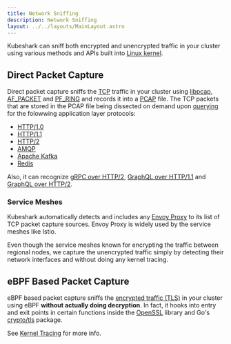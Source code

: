 ```yaml
---
title: Network Sniffing
description: Network Sniffing
layout: ../../layouts/MainLayout.astro
---
```


Kubeshark can sniff both encrypted and unencrypted traffic in your cluster using
various methods and APIs built into [Linux kernel](https://www.kernel.org/).

## Direct Packet Capture

Direct packet capture sniffs the [TCP](https://en.wikipedia.org/wiki/Transmission_Control_Protocol)
traffic in your cluster using [libpcap](https://www.tcpdump.org/),
[AF_PACKET](https://man7.org/linux/man-pages/man7/packet.7.html) and
[PF_RING](https://www.ntop.org/products/packet-capture/pf_ring/) and
records it into a [PCAP](https://datatracker.ietf.org/doc/id/draft-gharris-opsawg-pcap-00.html) file.
The TCP packets that are stored in the PCAP file being dissected on demand
upon [querying](/en/querying) for the folowwing application layer protocols:

- [HTTP/1.0](https://datatracker.ietf.org/doc/html/rfc1945)
- [HTTP/1.1](https://datatracker.ietf.org/doc/html/rfc2616)
- [HTTP/2](https://datatracker.ietf.org/doc/html/rfc7540)
- [AMQP](https://www.rabbitmq.com/amqp-0-9-1-reference.html)
- [Apache Kafka](https://kafka.apache.org/protocol)
- [Redis](https://redis.io/topics/protocol)

Also, it can recognize [gRPC over HTTP/2](https://grpc.github.io/grpc/core/md_doc__p_r_o_t_o_c_o_l-_h_t_t_p2.html),
[GraphQL over HTTP/1.1](https://graphql.org/learn/serving-over-http/)
and [GraphQL over HTTP/2](https://graphql.org/learn/serving-over-http/).

### Service Meshes

Kubeshark automatically detects
and includes any [Envoy Proxy](https://www.envoyproxy.io/) to its list of TCP packet capture sources.
Envoy Proxy is widely used by the service meshes like Istio.

Even though the service meshes known for encrypting the traffic between regional nodes, we capture
the unencrypted traffic simply by detecting their network interfaces and without doing any kernel tracing.

## eBPF Based Packet Capture

eBPF based packet capture sniffs the [encrypted traffic (TLS)](https://en.wikipedia.org/wiki/Transport_Layer_Security) in your cluster using
eBPF **without actually doing decryption**. In fact, it hooks into entry and exit points in certain functions inside the
[OpenSSL](https://www.openssl.org/) library and Go's [crypto/tls](https://pkg.go.dev/crypto/tls) package.

See [Kernel Tracing](/en/kernel_tracing) for more info.
